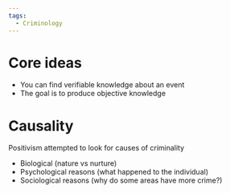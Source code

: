 ```yaml
---
tags:
  - Criminology
---
```


# Core ideas
- You can find verifiable knowledge about an event
- The goal is to produce objective knowledge

# Causality
Positivism attempted to look for causes of criminality
- Biological (nature vs nurture)
- Psychological reasons (what happened to the individual)
- Sociological reasons (why do some areas have more crime?)